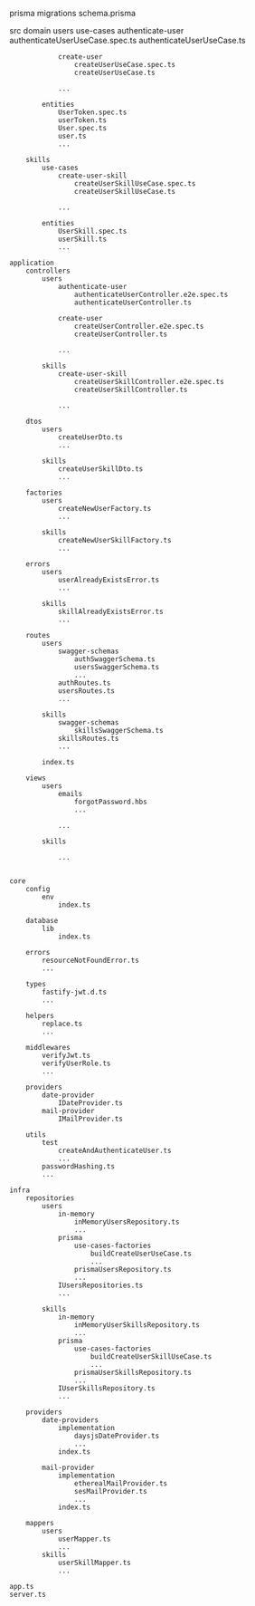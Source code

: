 prisma
migrations
schema.prisma

src
domain
users
use-cases
authenticate-user
authenticateUserUseCase.spec.ts
authenticateUserUseCase.ts

                create-user
                    createUserUseCase.spec.ts
                    createUserUseCase.ts

                ...

            entities
                UserToken.spec.ts
                userToken.ts
                User.spec.ts
                user.ts
                ...

        skills
            use-cases
                create-user-skill
                    createUserSkillUseCase.spec.ts
                    createUserSkillUseCase.ts

                ...

            entities
                UserSkill.spec.ts
                userSkill.ts
                ...

    application
        controllers
            users
                authenticate-user
                    authenticateUserController.e2e.spec.ts
                    authenticateUserController.ts

                create-user
                    createUserController.e2e.spec.ts
                    createUserController.ts

                ...

            skills
                create-user-skill
                    createUserSkillController.e2e.spec.ts
                    createUserSkillController.ts

                ...

        dtos
            users
                createUserDto.ts
                ...

            skills
                createUserSkillDto.ts
                ...

        factories
            users
                createNewUserFactory.ts
                ...

            skills
                createNewUserSkillFactory.ts
                ...

        errors
            users
                userAlreadyExistsError.ts
                ...

            skills
                skillAlreadyExistsError.ts
                ...

        routes
            users
                swagger-schemas
                    authSwaggerSchema.ts
                    usersSwaggerSchema.ts
                    ...
                authRoutes.ts
                usersRoutes.ts
                ...

            skills
                swagger-schemas
                    skillsSwaggerSchema.ts
                skillsRoutes.ts
                ...

            index.ts

        views
            users
                emails
                    forgotPassword.hbs
                    ...

                ...

            skills

                ...


    core
        config
            env
                index.ts

        database
            lib
                index.ts

        errors
            resourceNotFoundError.ts
            ...

        types
            fastify-jwt.d.ts
            ...

        helpers
            replace.ts
            ...

        middlewares
            verifyJwt.ts
            verifyUserRole.ts
            ...

        providers
            date-provider
                IDateProvider.ts
            mail-provider
                IMailProvider.ts

        utils
            test
                createAndAuthenticateUser.ts
                ...
            passwordHashing.ts
            ...

    infra
        repositories
            users
                in-memory
                    inMemoryUsersRepository.ts
                    ...
                prisma
                    use-cases-factories
                        buildCreateUserUseCase.ts
                        ...
                    prismaUsersRepository.ts
                    ...
                IUsersRepositories.ts
                ...

            skills
                in-memory
                    inMemoryUserSkillsRepository.ts
                    ...
                prisma
                    use-cases-factories
                        buildCreateUserSkillUseCase.ts
                        ...
                    prismaUserSkillsRepository.ts
                    ...
                IUserSkillsRepository.ts
                ...

        providers
            date-providers
                implementation
                    daysjsDateProvider.ts
                    ...
                index.ts

            mail-provider
                implementation
                    etherealMailProvider.ts
                    sesMailProvider.ts
                    ...
                index.ts

        mappers
            users
                userMapper.ts
                ...
            skills
                userSkillMapper.ts
                ...

    app.ts
    server.ts
